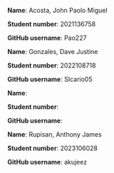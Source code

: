 
**Name**: Acosta, John Paolo Miguel

**Student number**: 2021136758

**GitHub username**: Pao227


**Name**: Gonzales, Dave Justine

**Student number**: 2022108718

**GitHub username**: SIcario05


**Name**: 

**Student number**: 

**GitHub username**: 


**Name**: Rupisan, Anthony James

**Student number**: 2023106028

**GitHub username**: akujeez


